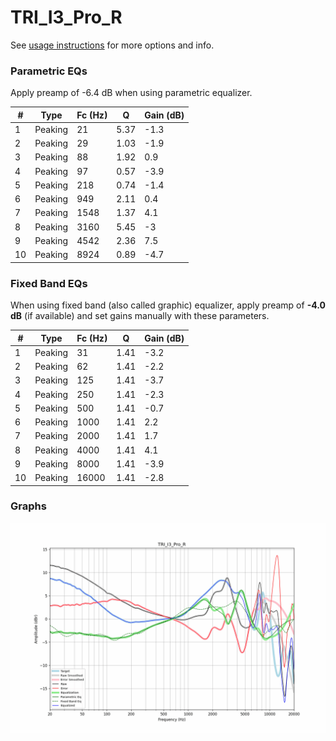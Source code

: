 # TRI_I3_Pro_R
See [usage instructions](https://github.com/jaakkopasanen/AutoEq#usage) for more options and info.

### Parametric EQs
Apply preamp of -6.4 dB when using parametric equalizer.

|   # | Type    |   Fc (Hz) |    Q |   Gain (dB) |
|-----|---------|-----------|------|-------------|
|   1 | Peaking |        21 | 5.37 |        -1.3 |
|   2 | Peaking |        29 | 1.03 |        -1.9 |
|   3 | Peaking |        88 | 1.92 |         0.9 |
|   4 | Peaking |        97 | 0.57 |        -3.9 |
|   5 | Peaking |       218 | 0.74 |        -1.4 |
|   6 | Peaking |       949 | 2.11 |         0.4 |
|   7 | Peaking |      1548 | 1.37 |         4.1 |
|   8 | Peaking |      3160 | 5.45 |        -3   |
|   9 | Peaking |      4542 | 2.36 |         7.5 |
|  10 | Peaking |      8924 | 0.89 |        -4.7 |

### Fixed Band EQs
When using fixed band (also called graphic) equalizer, apply preamp of **-4.0 dB** (if available) and set gains manually with these parameters.

|   # | Type    |   Fc (Hz) |    Q |   Gain (dB) |
|-----|---------|-----------|------|-------------|
|   1 | Peaking |        31 | 1.41 |        -3.2 |
|   2 | Peaking |        62 | 1.41 |        -2.2 |
|   3 | Peaking |       125 | 1.41 |        -3.7 |
|   4 | Peaking |       250 | 1.41 |        -2.3 |
|   5 | Peaking |       500 | 1.41 |        -0.7 |
|   6 | Peaking |      1000 | 1.41 |         2.2 |
|   7 | Peaking |      2000 | 1.41 |         1.7 |
|   8 | Peaking |      4000 | 1.41 |         4.1 |
|   9 | Peaking |      8000 | 1.41 |        -3.9 |
|  10 | Peaking |     16000 | 1.41 |        -2.8 |

### Graphs
![](./TRI_I3_Pro_R.png)
